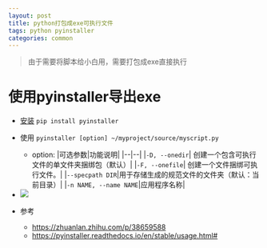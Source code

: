 ```yaml
---
layout: post
title: python打包成exe可执行文件
tags: python pyinstaller
categories: common
---
```


> 由于需要将脚本给小白用，需要打包成exe直接执行

# 使用pyinstaller导出exe

- <a href="http://www.pyinstaller.org" target="_blank">安装</a> ```pip install pyinstaller```

- 使用 ```pyinstaller [option] ~/myproject/source/myscript.py```
  - option:
    |可选参数|功能说明|
    |--|--|
    |```-D, --onedir```| 创建一个包含可执行文件的单文件夹捆绑包（默认）|
    |```-F, --onefile```| 创建一个文件捆绑可执行文件。|
    |```--specpath DIR```|用于存储生成的规范文件的文件夹（默认：当前目录）|
    |```-n NAME, --name NAME```|应用程序名称|

- <img src="/jenson/static/img/pyinstall.jpg">

- 参考
  - https://zhuanlan.zhihu.com/p/38659588
  - https://pyinstaller.readthedocs.io/en/stable/usage.html#